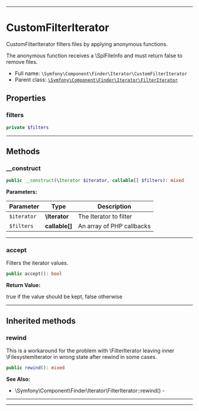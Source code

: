 ***

# CustomFilterIterator

CustomFilterIterator filters files by applying anonymous functions.

The anonymous function receives a \SplFileInfo and must return false to remove files.

* Full name: `\Symfony\Component\Finder\Iterator\CustomFilterIterator`
* Parent class: [`\Symfony\Component\Finder\Iterator\FilterIterator`](./FilterIterator.md)

## Properties

### filters

```php
private $filters
```

***

## Methods

### __construct

```php
public __construct(\Iterator $iterator, callable[] $filters): mixed
```

**Parameters:**

| Parameter | Type | Description |
|-----------|------|-------------|
| `$iterator` | **\Iterator** | The Iterator to filter |
| `$filters` | **callable[]** | An array of PHP callbacks |

***

### accept

Filters the iterator values.

```php
public accept(): bool
```

**Return Value:**

true if the value should be kept, false otherwise



***

## Inherited methods

### rewind

This is a workaround for the problem with \FilterIterator leaving inner \FilesystemIterator in wrong state after rewind
in some cases.

```php
public rewind(): mixed
```

**See Also:**

* \Symfony\Component\Finder\Iterator\FilterIterator::rewind() -

***


***

